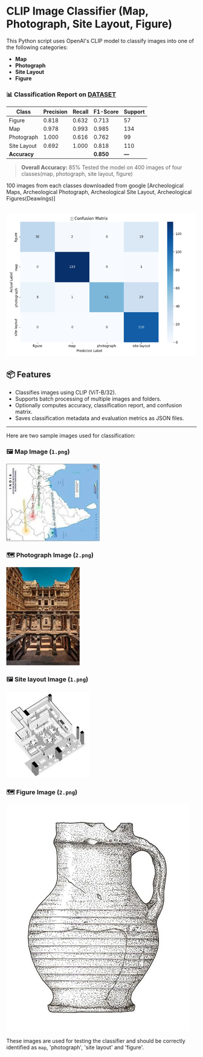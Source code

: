 # CLIP Image Classifier (Map, Photograph, Site Layout, Figure)

This Python script uses OpenAI's CLIP model to classify images into one of the following categories:

- **Map**
- **Photograph**
- **Site Layout**
- **Figure**

### 📊 Classification Report  on [DATASET](https://drive.google.com/drive/folders/1eouIdtjQ57REbBbQ-jzHbCaBsHeYUWwP?usp=sharing)

| Class        | Precision | Recall | F1-Score | Support |
|--------------|-----------|--------|----------|---------|
| Figure       | 0.818     | 0.632  | 0.713    | 57      |
| Map          | 0.978     | 0.993  | 0.985    | 134     |
| Photograph   | 1.000     | 0.616  | 0.762    | 99      |
| Site Layout  | 0.692     | 1.000  | 0.818    | 110     |
| **Accuracy** |           |        | **0.850**| **—**   |

> **Overall Accuracy:** 85%
Tested the model on 400 images of four classes(map, photograph, site layout, figure) 

100 images from each classes downloaded from google [Archeological Maps, Archeological Photograph, Archeological Site Layout, Archeological Figures(Deawings)] 

![Confusion Matrix](sample_images/Figure_1.png)
---

## 📦 Features

- Classifies images using CLIP (ViT-B/32).
- Supports batch processing of multiple images and folders.
- Optionally computes accuracy, classification report, and confusion matrix.
- Saves classification metadata and evaluation metrics as JSON files.

---
Here are two sample images used for classification:

### 🖼️ Map Image (`1.png`)

![Map Image](sample_images/images35.jpg)

### 🗺️ Photograph Image (`2.png`)

![Photograph Image](sample_images/images118.jpg)

### 🖼️ Site layout Image (`1.png`)

![Site Layout Image](sample_images/images211.jpg)

### 🗺️ Figure Image (`2.png`)

![figure Image](sample_images/000009.jpg)


These images are used for testing the classifier and should be correctly identified as `map`, 'photograph', 'site layout' and 'figure'.


